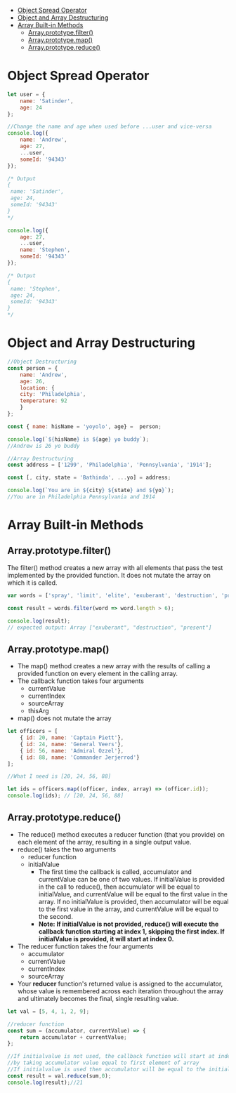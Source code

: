 - [Object Spread Operator](#org69a1bc7)
- [Object and Array Destructuring](#org8a21a5c)
- [Array Built-in Methods](#org85d7788)
  - [Array.prototype.filter()](#orgfa09853)
  - [Array.prototype.map()](#org37a938c)
  - [Array.prototype.reduce()](#org05b4f8e)


<a id="org69a1bc7"></a>

# Object Spread Operator

```javascript
let user = {
    name: 'Satinder',
    age: 24
};

//Change the name and age when used before ...user and vice-versa
console.log({
    name: 'Andrew',
    age: 27,
    ...user,
    someId: '94343'
});

/* Output
{
 name: 'Satinder',
 age: 24,
 someId: '94343'
}
*/

console.log({
    age: 27,
    ...user,
    name: 'Stephen',
    someId: '94343'
});

/* Output
{
 name: 'Stephen',
 age: 24,
 someId: '94343'
}
*/
```


<a id="org8a21a5c"></a>

# Object and Array Destructuring

```javascript
//Object Destructuring
const person = {
    name: 'Andrew',
    age: 26,
    location: {
	city: 'Philadelphia',
	temperature: 92
    } 
};

const { name: hisName = 'yoyolo', age} =  person;

console.log(`${hisName} is ${age} yo buddy`);
//Andrew is 26 yo buddy

//Array Destructuring
const address = ['1299', 'Philadelphia', 'Pennsylvania', '1914'];

const [, city, state = 'Bathinda', ...yo] = address;

console.log(`You are in ${city} ${state} and ${yo}`);
//You are in Philadelphia Pennsylvania and 1914
```


<a id="org85d7788"></a>

# Array Built-in Methods


<a id="orgfa09853"></a>

## Array.prototype.filter()

The filter() method creates a new array with all elements that pass the test implemented by the provided function. It does not mutate the array on which it is called.

```javascript
var words = ['spray', 'limit', 'elite', 'exuberant', 'destruction', 'present'];

const result = words.filter(word => word.length > 6);

console.log(result);
// expected output: Array ["exuberant", "destruction", "present"]
```


<a id="org37a938c"></a>

## Array.prototype.map()

-   The map() method creates a new array with the results of calling a provided function on every element in the calling array.
-   The callback function takes four arguments
    -   currentValue
    -   currentIndex
    -   sourceArray
    -   thisArg
-   map() does not mutate the array

```javascript
let officers = [
    { id: 20, name: 'Captain Piett'},
    { id: 24, name: 'General Veers'},
    { id: 56, name: 'Admiral Ozzel'},
    { id: 88, name: 'Commander Jerjerrod'}
];

//What I need is [20, 24, 56, 88]

let ids = officers.map((officer, index, array) => (officer.id));
console.log(ids); // [20, 24, 56, 88]
```


<a id="org05b4f8e"></a>

## Array.prototype.reduce()

-   The reduce() method executes a reducer function (that you provide) on each element of the array, resulting in a single output value.
-   reduce() takes the two arguments
    -   reducer function
    -   initialValue
        -   The first time the callback is called, accumulator and currentValue can be one of two values. If initialValue is provided in the call to reduce(), then accumulator will be equal to initialValue, and currentValue will be equal to the first value in the array. If no initialValue is provided, then accumulator will be equal to the first value in the array, and currentValue will be equal to the second.
        -   **Note: If initialValue is not provided, reduce() will execute the callback function starting at index 1, skipping the first index. If initialValue is provided, it will start at index 0.**
-   The reducer function takes the four arguments
    -   accumulator
    -   currentValue
    -   currentIndex
    -   sourceArray
-   Your **reducer** function's returned value is assigned to the accumulator, whose value is remembered across each iteration throughout the array and ultimately becomes the final, single resulting value.

```javascript
let val = [5, 4, 1, 2, 9];

//reducer function
const sum = (accumulator, currentValue) => {
    return accumulator + currentValue;
};

//If initialvalue is not used, the callback function will start at index 1
//by taking accumulator value equal to first element of array
//If initialvalue is used then accumulator will be equal to the initialvalue
const result = val.reduce(sum,0);
console.log(result);//21
```